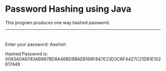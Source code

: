 # Password Hashing using Java
This program produces one way hashed password.

---

#
                      
Enter your password: Aashish

Hashed Password is: 0093A0A6740AB987BD8A46BD9BAEB168F847E23D3C6F4427C21D81E102617449
  
                      

